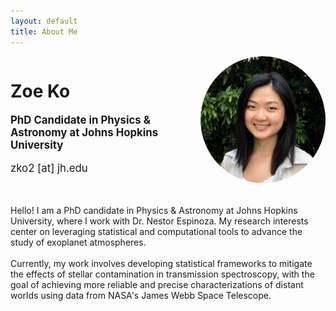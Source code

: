 ```yaml
---
layout: default
title: About Me
---
```


<div style="display: flex; align-items: center; justify-content: space-between; padding-bottom: 2rem;">
  <div style="text-align: left;">
    <h1><span class="name-title">Zoe Ko</span></h1>
    <p style="font-size: 1.2em;"><strong>PhD Candidate in Physics & Astronomy at Johns Hopkins University</strong></p>
    <p style="font-size: 1.2em;">zko2 [at] jh.edu</p>
  </div>
  <div style="flex-shrink: 0;">
    <img src="zoe.jpg" alt="Zoe Ko" width="200" style="border-radius: 50%;">
  </div>
</div>

<div style="text-align: left;">
Hello! I am a PhD candidate in Physics & Astronomy at Johns Hopkins University, where I work with Dr. Nestor Espinoza. My research interests center on leveraging statistical and computational tools to advance the study of exoplanet atmospheres.
<br><br>
Currently, my work involves developing statistical frameworks to mitigate the effects of stellar contamination in transmission spectroscopy, with the goal of achieving more reliable and precise characterizations of distant worlds using data from NASA's James Webb Space Telescope.
</div>
